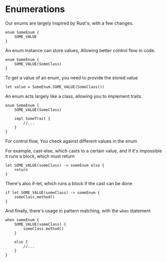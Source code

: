 # Enumerations

Our enums are largely inspired by Rust's, with a few changes.

```rk
enum SomeEnum {
    SOME_VALUE
}
```

An enum instance can store values,
Allowing better control flow in code.

```rk
enum SomeEnum {
    SOME_VALUE(SomeClass)
}
```

To get a value of an enum,
you need to provide the stored value

```rk
let value = SomeEnum.SOME_VALUE(SomeClass())
```

An enum acts largely like a class,
allowing you to implement traits.

```rk
enum SomeEnum {
    SOME_VALUE(SomeClass)

    impl SomeTrait {
        //...
    }
}
```

For control flow,
You check against different values in the enum

For example, cast-else, which casts to a certain value,
and if it's impossible it runs a block, which must return

```rk
let SOME_VALUE(someClass) -> someEnum else {
    return
}
```

There's also if-let, which runs a block if the cast can be done

```rk
if let SOME_VALUE(someClass) -> someEnum {
    someClass.method()
}
```

And finally, there's usage in pattern matching, with the `when` statement

```rk
when someEnum {
    SOME_VALUE(someClass) {
        someClass.method()
    }

    else {
        //...
    }
}
```
